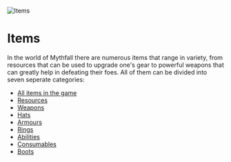 ![Items](../images/items/items.png)
# Items
In the world of Mythfall there are numerous items that range in variety, from resources that can be used to upgrade one's gear to powerful weapons that can greatly help in defeating their foes.
All of them can be divided into seven seperate categories:

- [All items in the game](./all-items.md)
- [Resources](./resources.md)
- [Weapons](./weapons.md)
- [Hats](./hats.md)
- [Armours](./armours.md)
- [Rings](./rings.md)
- [Abilities](./abilities.md)
- [Consumables](./consumables.md)
- [Boots](./boots.md)